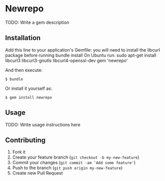 # Newrepo

TODO: Write a gem description

## Installation

Add this line to your application's Gemfile:
  you will need to install the libcurl package before running bundle install
  On Ubuntu run: sudo apt-get install libcurl3 libcurl3-gnutls libcurl4-openssl-dev
  gem 'newrepo'

And then execute:

    $ bundle

Or install it yourself as:

    $ gem install newrepo

## Usage

TODO: Write usage instructions here

## Contributing

1. Fork it
2. Create your feature branch (`git checkout -b my-new-feature`)
3. Commit your changes (`git commit -am 'Add some feature'`)
4. Push to the branch (`git push origin my-new-feature`)
5. Create new Pull Request
